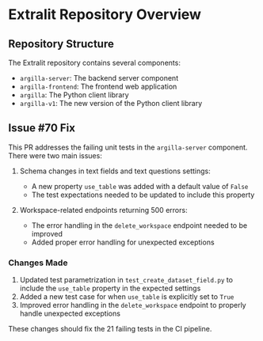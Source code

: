 # Extralit Repository Overview

## Repository Structure

The Extralit repository contains several components:

- `argilla-server`: The backend server component
- `argilla-frontend`: The frontend web application
- `argilla`: The Python client library
- `argilla-v1`: The new version of the Python client library

## Issue #70 Fix

This PR addresses the failing unit tests in the `argilla-server` component. There were two main issues:

1. Schema changes in text fields and text questions settings:
   - A new property `use_table` was added with a default value of `False`
   - The test expectations needed to be updated to include this property

2. Workspace-related endpoints returning 500 errors:
   - The error handling in the `delete_workspace` endpoint needed to be improved
   - Added proper error handling for unexpected exceptions

### Changes Made

1. Updated test parametrization in `test_create_dataset_field.py` to include the `use_table` property in the expected settings
2. Added a new test case for when `use_table` is explicitly set to `True`
3. Improved error handling in the `delete_workspace` endpoint to properly handle unexpected exceptions

These changes should fix the 21 failing tests in the CI pipeline.